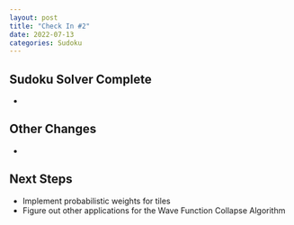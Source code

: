 ```yaml
---
layout: post
title: "Check In #2"
date: 2022-07-13
categories: Sudoku
---
```


## Sudoku Solver Complete

  - 

## Other Changes
  - 

## Next Steps
  - Implement probabilistic weights for tiles
  - Figure out other applications for the Wave Function Collapse Algorithm
